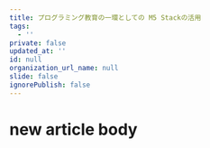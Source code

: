 ```yaml
---
title: プログラミング教育の一環としての M5 Stackの活用
tags:
  - ''
private: false
updated_at: ''
id: null
organization_url_name: null
slide: false
ignorePublish: false
---
```

# new article body
